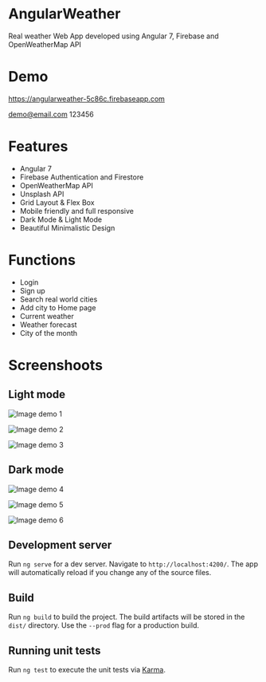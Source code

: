 # AngularWeather
Real weather Web App developed using Angular 7, Firebase and OpenWeatherMap API

# Demo
https://angularweather-5c86c.firebaseapp.com

demo@email.com
123456

# Features
* Angular 7
* Firebase Authentication and Firestore
* OpenWeatherMap API
* Unsplash API
* Grid Layout & Flex Box
* Mobile friendly and full responsive
* Dark Mode & Light Mode
* Beautiful Minimalistic Design

# Functions 
* Login
* Sign up
* Search real world cities
* Add city to Home page
* Current weather
* Weather forecast
* City of the month

# Screenshoots

## Light mode

![Image demo 1](https://i.imgur.com/CNZPOCU.png)


![Image demo 2](https://i.imgur.com/NmNRAmX.jpg)


![Image demo 3](https://i.imgur.com/x13Vb1G.jpg)


## Dark mode

![Image demo 4](https://i.imgur.com/IdOy1o3.png)


![Image demo 5](https://i.imgur.com/fao0ClF.jpg)


![Image demo 6](https://i.imgur.com/eapphhE.jpg)


## Development server

Run `ng serve` for a dev server. Navigate to `http://localhost:4200/`. The app will automatically reload if you change any of the source files.

## Build

Run `ng build` to build the project. The build artifacts will be stored in the `dist/` directory. Use the `--prod` flag for a production build.

## Running unit tests

Run `ng test` to execute the unit tests via [Karma](https://karma-runner.github.io).
